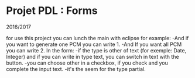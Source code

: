 # Projet PDL : Forms
2016/2017

for use this project you can lunch the main with eclipse for example:
	-And if you want to generate one PCM you can write 1.
	-And If you want all PCM you can write 2.
In the form:
	-if the type is other of text (for exemple: Date, Integer) and if you can write in type text, you can switch in text with the button.
	-you can choose other in a checkbox, if you check and you complete the input text.
	-it's the seem for the type partial.




